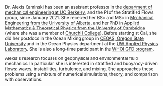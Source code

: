 Dr. Alexis Kaminski has been an assistant professor in the [department of mechanical engineering at UC Berkeley](https://me.berkeley.edu), and the PI of the Stratified Flows group, since January 2021. She received her BSc and MSc in [Mechanical Engineering from the University of Alberta](https://www.ualberta.ca/engineering/mechanical-engineering/index.html), and her PhD in [Applied Mathematics & Theoretical Physics from the University of Cambridge](https://www.damtp.cam.ac.uk) (where she was a member of [Churchill College](https://www.chu.cam.ac.uk)). Before starting at Cal, she did her postdocs in the Ocean Mixing group in [CEOAS, Oregon State University](https://ceoas.oregonstate.edu) and in the Ocean Physics department at the [UW Applied Physics Laboratory](https://apl.uw.edu). She is also a long-time participant in the [WHOI GFD program](https://gfd.whoi.edu). 

Alexis's research focuses on geophysical and environmental fluid mechanics. In particular, she is interested in stratified and buoyancy-driven flows: waves, instabilities, turbulence, and mixing. She approaches these problems using a mixture of numerical simulations, theory, and comparison with observations. 
